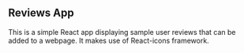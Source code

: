 ## Reviews App
This is a simple React app displaying sample user reviews that can be added to a webpage. It makes use of React-icons framework.
